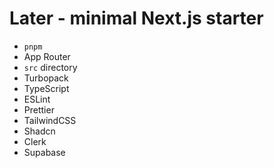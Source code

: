 # Later - minimal Next.js starter

- `pnpm`
- App Router
- `src` directory
- Turbopack
- TypeScript
- ESLint
- Prettier
- TailwindCSS
- Shadcn
- Clerk
- Supabase
